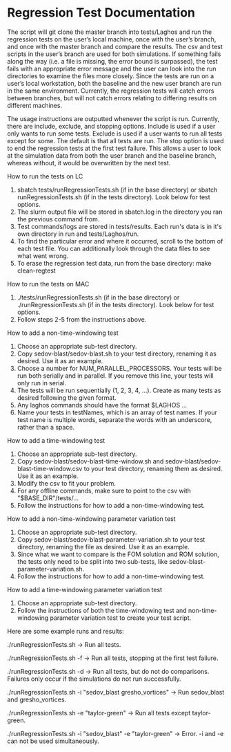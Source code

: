 # Regression Test Documentation

The script will git clone the master branch into tests/Laghos and run the regression tests on the user’s local machine, once with the user’s branch, and once with the master branch and compare the results. The csv and test scripts in the user’s branch are used for both simulations. If something fails along the way (i.e. a file is missing, the error bound is surpassed), the test fails with an appropriate error message and the user can look into the run directories to examine the files more closely. Since the tests are run on a user’s local workstation, both the baseline and the new user branch are run in the same environment. Currently, the regression tests will catch errors between branches, but will not catch errors relating to differing results on different machines.

The usage instructions are outputted whenever the script is run. Currently, there are include, exclude, and stopping options. Include is used if a user only wants to run some tests. Exclude is used if a user wants to run all tests except for some. The default is that all tests are run. The stop option is used to end the regression tests at the first test failure. This allows a user to look at the simulation data from both the user branch and the baseline branch, whereas without, it would be overwritten by the next test.

How to run the tests on LC

1. sbatch tests/runRegressionTests.sh (if in the base directory) or sbatch runRegressionTests.sh (if in the tests directory). Look below for
test options.
2. The slurm output file will be stored in sbatch.log in the directory you ran the previous command from.
3. Test commands/logs are stored in tests/results. Each run's data is in it's own directory in run and tests/Laghos/run.
4. To find the particular error and where it occurred, scroll to the bottom of each test file. You can additionally look through the data files to see what went wrong.
5. To erase the regression test data, run from the base directory: make clean-regtest

How to run the tests on MAC

1. ./tests/runRegressionTests.sh (if in the base directory) or ./runRegressionTests.sh (if in the tests directory). Look below for
test options.
2. Follow steps 2-5 from the instructions above.

How to add a non-time-windowing test

1. Choose an appropriate sub-test directory.
2. Copy sedov-blast/sedov-blast.sh to your test directory, renaming it as desired.
Use it as an example.
3. Choose a number for NUM_PARALLEL_PROCESSORS. Your tests will be run both serially and in parallel. If you remove this line, your tests will only run in serial.
4. The tests will be run sequentially (1, 2, 3, 4, ...). Create as many tests as
desired following the given format.
5. Any laghos commands should have the format $LAGHOS ...
6. Name your tests in testNames, which is an array of test names. If your test name
is multiple words, separate the words with an underscore, rather than a space.

How to add a time-windowing test

1. Choose an appropriate sub-test directory.
2. Copy sedov-blast/sedov-blast-time-window.sh and sedov-blast/sedov-blast-time-window.csv
to your test directory, renaming them as desired. Use it as an example.
3. Modify the csv to fit your problem.
4. For any offline commands, make sure to point to the csv with "$BASE_DIR"/tests/...
5. Follow the instructions for how to add a non-time-windowing test.

How to add a non-time-windowing parameter variation test

1. Choose an appropriate sub-test directory.
2. Copy sedov-blast/sedov-blast-parameter-variation.sh to your test directory, renaming
the file as desired. Use it as an example.
3. Since what we want to compare is the FOM solution and ROM solution, the tests
only need to be split into two sub-tests, like sedov-blast-parameter-variation.sh.
4. Follow the instructions for how to add a non-time-windowing test.

How to add a time-windowing parameter variation test
1. Choose an appropriate sub-test directory.
2. Follow the instructions of both the time-windowing test and non-time-windowing
parameter variation test to create your test script.

Here are some example runs and results:

./runRegressionTests.sh -> Run all tests.

./runRegressionTests.sh -f -> Run all tests, stopping at the first test failure.

./runRegressionTests.sh -d -> Run all tests, but do not do comparisons. Failures only occur if the simulations do not run successfully.

./runRegressionTests.sh -i "sedov_blast gresho_vortices" -> Run sedov_blast and gresho_vortices.

./runRegressionTests.sh -e "taylor-green" -> Run all tests except taylor-green.

./runRegressionTests.sh -i "sedov_blast" -e "taylor-green" -> Error. -i and -e can not be used simultaneously.
